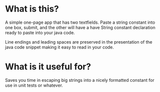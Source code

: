 What is this?
=============

A simple one-page app that has two textfields. Paste a string constant into one box, submit, and the other
will have a have String constant declaration ready to paste into your java code.

Line endings and leading spaces are preserved in the presentation of the java code snippet making it easy
to read in your code.

What is it useful for?
======================

Saves you time in escaping big strings into a nicely formatted constant for use in unit tests or whatever.
